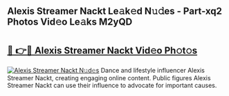 ## Alexis Streamer Nackt Le𝚊k𝚎d N𝚞𝚍es - Part-xq2 Photos Vid𝚎o Le𝚊ks M2yQD

# <h2><a href="http://fb72raz.evod.top/?m=Alexis+Streamer+Nackt">🔗 👉🔴 Alexis Streamer Nackt Vid𝚎o Ph𝚘t𝚘s</a></h2>

[![Alexis Streamer Nackt N𝚞d𝚎s](https://i.imgur.com/8V9OHl7.gif)](http://fb72raz.evod.top/?m=Alexis+Streamer+Nackt)
Dance and lifestyle influencer Alexis Streamer Nackt, creating engaging online content. Public figures Alexis Streamer Nackt can use their influence to advocate for important causes. 
